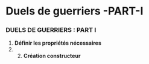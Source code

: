 # Duels de guerriers -PART-I

### **DUELS DE GUERRIERS : PART I**

1. **Définir les propriétés nécessaires**
1.   2. **Création constructeur**


 

